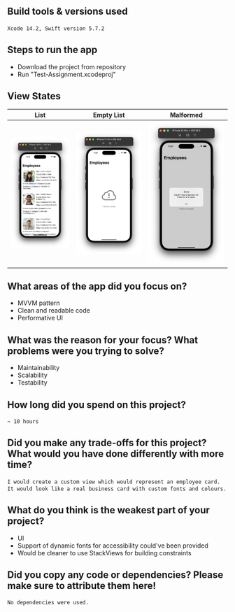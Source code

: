 ## Build tools & versions used
    Xcode 14.2, Swift version 5.7.2

## Steps to run the app
* Download the project from repository
* Run "Test-Assignment.xcodeproj"

## View States

| List  | Empty List | Malformed |
| --- | --- | --- |
| <img src="https://github.com/elina-mns/Test-Assignment/blob/main/Test-Assignment/Assets.xcassets/1.png"/> | <img src="https://github.com/elina-mns/Test-Assignment/blob/main/Test-Assignment/Assets.xcassets/2.png"/> | <img src="https://github.com/elina-mns/Test-Assignment/blob/main/Test-Assignment/Assets.xcassets/3.png"/> |

## What areas of the app did you focus on?
* MVVM pattern
* Clean and readable code
* Performative UI

## What was the reason for your focus? What problems were you trying to solve?
* Maintainability
* Scalability
* Testability 

## How long did you spend on this project?
    ~ 10 hours 

## Did you make any trade-offs for this project? What would you have done differently with more time?
    I would create a custom view which would represent an employee card. 
    It would look like a real business card with custom fonts and colours. 

## What do you think is the weakest part of your project?
* UI
* Support of dynamic fonts for accessibility could've been provided
* Would be cleaner to use StackViews for building constraints 


## Did you copy any code or dependencies? Please make sure to attribute them here!
    No dependencies were used. 

